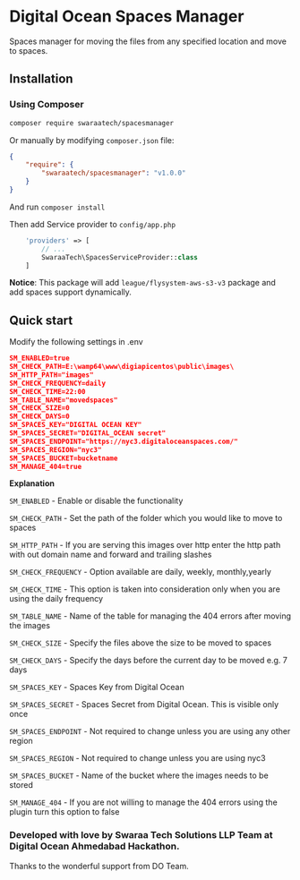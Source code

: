 # Digital Ocean Spaces Manager

Spaces manager for moving the files from any specified location and move to spaces.

## Installation

### Using Composer

```sh
composer require swaraatech/spacesmanager
```

Or manually by modifying `composer.json` file:

``` json
{
    "require": {
        "swaraatech/spacesmanager": "v1.0.0"
    }
}
```

And run `composer install`

Then add Service provider to `config/app.php`

``` php
    'providers' => [
        // ...
        SwaraaTech\SpacesServiceProvider::class
    ]
```

**Notice**: This package will add `league/flysystem-aws-s3-v3` package and add spaces support dynamically.


## Quick start
Modify the following settings in .env

```json 
SM_ENABLED=true
SM_CHECK_PATH=E:\wamp64\www\digiapicentos\public\images\
SM_HTTP_PATH="images"
SM_CHECK_FREQUENCY=daily
SM_CHECK_TIME=22:00
SM_TABLE_NAME="movedspaces"
SM_CHECK_SIZE=0
SM_CHECK_DAYS=0
SM_SPACES_KEY="DIGITAL OCEAN KEY"
SM_SPACES_SECRET="DIGITAL_OCEAN secret"
SM_SPACES_ENDPOINT="https://nyc3.digitaloceanspaces.com/"
SM_SPACES_REGION="nyc3"
SM_SPACES_BUCKET=bucketname
SM_MANAGE_404=true
```
**Explanation**

`SM_ENABLED` - Enable or disable the functionality

`SM_CHECK_PATH` - Set the path of the folder which you would like to move to spaces

`SM_HTTP_PATH` - If you are serving this images over http enter the http path with out domain name and forward and trailing slashes

`SM_CHECK_FREQUENCY` - Option available are daily, weekly, monthly,yearly

`SM_CHECK_TIME` - This option is taken into consideration only when you are using the daily frequency

`SM_TABLE_NAME` - Name of the table for managing the 404 errors after moving the images

`SM_CHECK_SIZE` - Specify the files above the size to be moved to spaces

`SM_CHECK_DAYS` - Specify the days before the current day to be moved e.g. 7 days

`SM_SPACES_KEY` - Spaces Key from Digital Ocean

`SM_SPACES_SECRET` - Spaces Secret from Digital Ocean. This is visible only once

`SM_SPACES_ENDPOINT` - Not required to change unless you are using any other region

`SM_SPACES_REGION` - Not required to change unless you are using nyc3

`SM_SPACES_BUCKET` - Name of the bucket where the images needs to be stored

`SM_MANAGE_404` - If you are not willing to manage the 404 errors using the plugin turn this option to false


### Developed with love by Swaraa Tech Solutions LLP Team at Digital Ocean Ahmedabad Hackathon.

Thanks to the wonderful support from DO Team.

